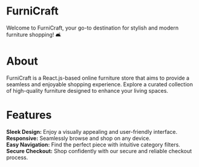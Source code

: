 # FurniCraft

Welcome to FurniCraft, your go-to destination for stylish and modern furniture shopping! 🛋️

# About
FurniCraft is a React.js-based online furniture store that aims to provide a seamless and enjoyable shopping experience. Explore a curated collection of high-quality furniture designed to enhance your living spaces.

# Features
**Sleek Design:** Enjoy a visually appealing and user-friendly interface. <br />
**Responsive:** Seamlessly browse and shop on any device. <br />
**Easy Navigation:** Find the perfect piece with intuitive category filters. <br />
**Secure Checkout:** Shop confidently with our secure and reliable checkout process. <br />
